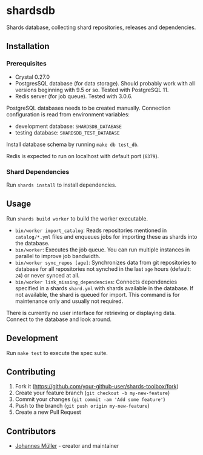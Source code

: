 # shardsdb

Shards database, collecting shard repositories, releases and dependencies.

## Installation

### Prerequisites

* Crystal 0.27.0
* PostgresSQL database (for data storage).
  Should probably work with all versions beginning with 9.5 or so. Tested with PostgreSQL 11.
* Redis server (for job queue).
  Tested with 3.0.6.

PostgreSQL databases needs to be created manually.
Connection configuration is read from environment variables:

* development database: `SHARDSDB_DATABASE`
* testing database: `SHARDSDB_TEST_DATABASE`

Install database schema by running `make db test_db`.

Redis is expected to run on localhost with default port (`6379`).

### Shard Dependencies

Run `shards install` to install dependencies.

## Usage

Run `shards build worker` to build the worker executable.

* `bin/worker import_catalog`: Reads repositories mentioned in `catalog/*.yml` files and
  enqueues jobs for importing these as shards into the database.
* `bin/worker`: Executes the job queue. You can run multiple instances in parallel to
  improve job bandwidth.
* `bin/worker sync_repos [age]`: Synchronizes data from git repositories to database for all
  repositories not synched in the last `age` hours (default: `24`) or never synced at all.
* `bin/worker link_missing_dependencies`: Connects dependencies specified in a shards
  `shard.yml` with shards available in the database. If not available, the shard is queued
  for import. This command is for maintenance only and usually not required.

There is currently no user interface for retrieving or displaying data.
Connect to the database and look around.

## Development

Run `make test` to execute the spec suite.

## Contributing

1. Fork it (<https://github.com/your-github-user/shards-toolbox/fork>)
2. Create your feature branch (`git checkout -b my-new-feature`)
3. Commit your changes (`git commit -am 'Add some feature'`)
4. Push to the branch (`git push origin my-new-feature`)
5. Create a new Pull Request

## Contributors

- [Johannes Müller](https://github.com/straight-shoota) - creator and maintainer
